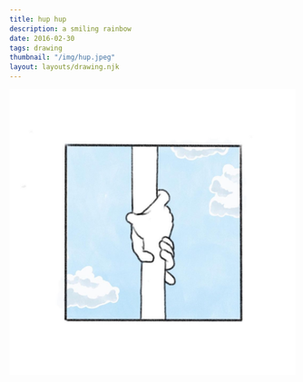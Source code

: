 ```yaml
---
title: hup hup
description: a smiling rainbow
date: 2016-02-30
tags: drawing
thumbnail: "/img/hup.jpeg"
layout: layouts/drawing.njk
---
```


![a crossword drawing a face](/img/hup.jpeg)